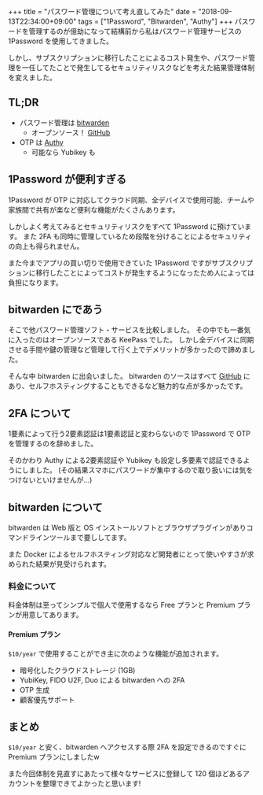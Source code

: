 +++
title = "パスワード管理について考え直してみた"
date = "2018-09-13T22:34:00+09:00"
tags = ["1Password", "Bitwarden", "Authy"]
+++
パスワードを管理するのが億劫になって結構前から私はパスワード管理サービスの 1Password を使用してきました。

しかし、サブスクリプションに移行したことによるコスト発生や、パスワード管理を一任してたことで発生してるセキュリティリスクなどを考えた結果管理体制を変えました。

<h2 id="tl-dr">TL;DR</h2>

<ul><li>パスワード管理は <a href="https://bitwarden.com/">bitwarden</a><ul><li>オープンソース！ <a href="https://github.com/bitwarden">GitHub</a></li></ul></li><li>OTP は <a href="https://authy.com/">Authy</a><ul><li>可能なら Yubikey も</li></ul></li></ul>

<h2 id="1password-が便利すぎる">1Password が便利すぎる</h2>

1Password が OTP に対応してクラウド同期、全デバイスで使用可能、チームや家族間で共有が楽など便利な機能がたくさんあります。

しかしよく考えてみるとセキュリティリスクをすべて 1Password に預けています。 また 2FA も同時に管理しているため段階を分けることによるセキュリティの向上も得られません。

また今までアプリの買い切りで使用できていた 1Password ですがサブスクリプションに移行したことによってコストが発生するようになったため人によっては負担になります。

<h2 id="bitwarden-にであう">bitwarden にであう</h2>

そこで他パスワード管理ソフト・サービスを比較しました。 その中でも一番気に入ったのはオープンソースである KeePass でした。 しかし全デバイスに同期させる手間や鍵の管理など管理して行く上でデメリットが多かったので諦めました。

そんな中 bitwarden に出会いました。 bitwarden のソースはすべて <a href="https://github.com/bitwarden">GitHub</a> にあり、セルフホスティングすることもできるなど魅力的な点が多かったです。

<h2 id="2fa-について">2FA について</h2>

1要素によって行う2要素認証は1要素認証と変わらないので 1Password で OTP を管理するのを辞めました。

そのかわり Authy による2要素認証や Yubikey も設定し多要素で認証できるようにしました。 (その結果スマホにパスワードが集中するので取り扱いには気をつけないといけませんが…)

<h2 id="bitwarden-について">bitwarden について</h2>

bitwarden は Web 版と OS インストールソフトとブラウザプラグインがありコマンドラインツールまで要ししてます。

また Docker によるセルフホスティング対応など開発者にとって使いやすさが求められた結果が見受けられます。

<h3 id="料金について">料金について</h3>

料金体制は至ってシンプルで個人で使用するなら Free プランと Premium プランが用意してあります。

<h4 id="premium-プラン">Premium プラン</h4>

<code>$10/year</code> で使用することができ主に次のような機能が追加されます。

<ul><li>暗号化したクラウドストレージ (1GB)</li><li>YubiKey, FIDO U2F, Duo による bitwarden への 2FA</li><li>OTP 生成</li><li>顧客優先サポート</li></ul>

<h2 id="まとめ">まとめ</h2>

<code>$10/year</code> と安く、bitwarden へアクセスする際 2FA を設定できるのですぐに Premium プランにしましたw

また今回体制を見直すにあたって様々なサービスに登録して 120 個ほどあるアカウントを整理できてよかったと思います!

